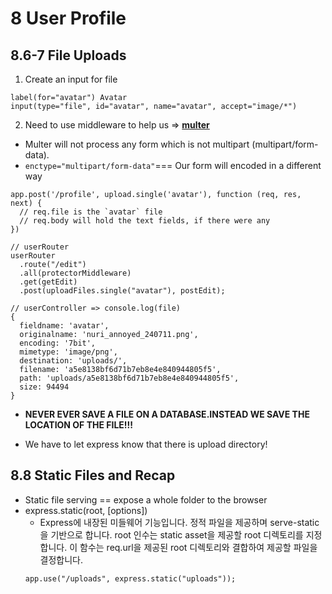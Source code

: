 # 8 User Profile

## 8.6-7 File Uploads

1. Create an input for file

```
label(for="avatar") Avatar
input(type="file", id="avatar", name="avatar", accept="image/*")
```

2. Need to use middleware to help us => [**multer**](https://www.npmjs.com/package/multer)

- Multer will not process any form which is not multipart (multipart/form-data).
- `enctype="multipart/form-data"`=== Our form will encoded in a different way

```
app.post('/profile', upload.single('avatar'), function (req, res, next) {
  // req.file is the `avatar` file
  // req.body will hold the text fields, if there were any
})
```

```
// userRouter
userRouter
  .route("/edit")
  .all(protectorMiddleware)
  .get(getEdit)
  .post(uploadFiles.single("avatar"), postEdit);

// userController => console.log(file)
{
  fieldname: 'avatar',
  originalname: 'nuri_annoyed_240711.png',
  encoding: '7bit',
  mimetype: 'image/png',
  destination: 'uploads/',
  filename: 'a5e8138bf6d71b7eb8e4e840944805f5',
  path: 'uploads/a5e8138bf6d71b7eb8e4e840944805f5',
  size: 94494
}
```

- **NEVER EVER SAVE A FILE ON A DATABASE.INSTEAD WE SAVE THE LOCATION OF THE FILE!!!**

- We have to let express know that there is upload directory!

## 8.8 Static Files and Recap

- Static file serving == expose a whole folder to the browser
- express.static(root, [options])
  - Express에 내장된 미들웨어 기능입니다. 정적 파일을 제공하며 serve-static을 기반으로 합니다. root 인수는 static asset을 제공할 root 디렉토리를 지정합니다. 이 함수는 req.url을 제공된 root 디렉토리와 결합하여 제공할 파일을 결정합니다.
  ```
  app.use("/uploads", express.static("uploads"));
  ```
